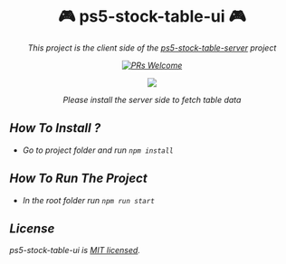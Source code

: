 <div align="center">

# 🎮  ps5-stock-table-ui 🎮 

<i>This project is the client side of the [ps5-stock-table-server](https://github.com/SafaElmali/ps5-stock-table-server) project<br>
  
[![PRs Welcome](https://img.shields.io/badge/PRs-welcome-brightgreen.svg?style=flat-square)](http://makeapullrequest.com)
  
![](https://user-images.githubusercontent.com/17435062/107844119-dd221680-6de1-11eb-8286-a610de6703e1.png) 
  
<i>Please install the server side to fetch table data</i>

</div>

## How To Install ? 

- Go to project folder and run ```npm install``` 

## How To Run The Project

- In the root folder run ```npm run start```

## License

ps5-stock-table-ui is [MIT licensed](./LICENSE).
